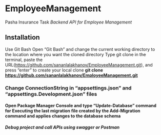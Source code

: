 # EmployeeManagement
Pasha Insurance Task
_Backend API for Employee Management_

## Installation
Use Git Bash
Open “Git Bash” and change the current working directory to the location where you want the cloned directory
Type git clone in the terminal, paste the URL(https://github.com/sananlalakhanov/EmployeeManagement.git), and press “enter” to create your local clone
**git clone https://github.com/sananlalakhanov/EmployeeManagement.git**

### Change ConnectionString in “appsettings.json” and “appsettings.Development.json” files

#### Open Package Manager Console and type “Update-Database” command for Executing the last migration file created by the Add-Migration command and applies changes to the database schema

##### Debug project and call APIs using swagger or Postman
